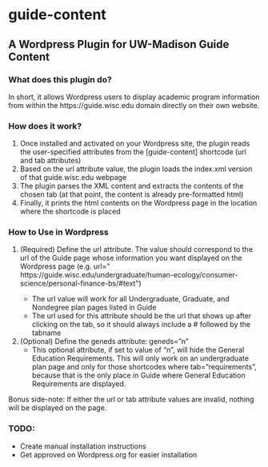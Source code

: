 # guide-content
<h2>A Wordpress Plugin for UW-Madison Guide Content</h2>

<h3>What does this plugin do?</h3>
In short, it allows Wordpress users to display academic program information from within the https://guide.wisc.edu domain directly on their own website.
  
<h3>How does it work?</h3>
<ol><li>Once installed and activated on your Wordpress site, the plugin reads the user-specified attributes from the [guide-content] shortcode (url and tab attributes)</li>
<li>Based on the url attribute value, the plugin loads the index.xml version of that guide.wisc.edu webpage</li>
<li>The plugin parses the XML content and extracts the contents of the chosen tab (at that point, the content is already pre-formatted html)</li>
<li>Finally, it prints the html contents on the Wordpress page in the location where the shortcode is placed</li></ol>

<h3>How to Use in Wordpress</h3>
<ol><li>(Required) Define the url attribute. The value should correspond to the url of the Guide page whose information you want displayed on the Wordpress page (e.g. url=” https://guide.wisc.edu/undergraduate/human-ecology/consumer-science/personal-finance-bs/#text")</li>
<ul><li>The url value will work for all Undergraduate, Graduate, and Nondegree plan pages listed in Guide</li>
<li>The url used for this attribute should be the url that shows up after clicking on the tab, so it should always include a # followed by the tabname</li></ul>
<li>(Optional) Define the geneds attribute: geneds=”n”
<ul><li>This optional attribute, if set to value of “n”, will hide the General Education Requirements. This will only work on an undergraduate plan page and only for those shortcodes where tab=”requirements”, because that is the only place in Guide where General Education Requirements are displayed.</li></ul>
</ol>
Bonus side-note: If either the url or tab attribute values are invalid, nothing will be displayed on the page. 

<h3>TODO:</h3>
<ul><li>Create manual installation instructions</li>
  <li>Get approved on Wordpress.org for easier installation</li>
</ul>

